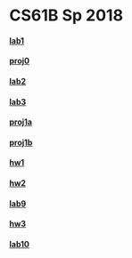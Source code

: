 # CS61B Sp 2018
#### [lab1](https://github.com/miraclezhou/cs61b/tree/master/lab1) 
#### [proj0](https://github.com/miraclezhou/cs61b/tree/master/proj0)
#### [lab2](https://github.com/miraclezhou/cs61b/tree/master/lab2)
#### [lab3](https://github.com/miraclezhou/cs61b/tree/master/lab3)
#### [proj1a](https://github.com/miraclezhou/cs61b/tree/master/proj1a)
#### [proj1b](https://github.com/miraclezhou/cs61b/tree/master/proj1b)
#### [hw1](https://github.com/miraclezhou/cs61b/tree/master/hw1)
#### [hw2](https://github.com/miraclezhou/cs61b/tree/master/hw2)
#### [lab9](https://github.com/miraclezhou/cs61b/tree/master/lab9)
#### [hw3](https://github.com/miraclezhou/cs61b/tree/master/hw3/hw3/hash)
#### [lab10](https://github.com/miraclezhou/cs61b/tree/master/lab10)

